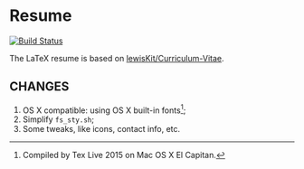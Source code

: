 Resume
===

[![Build Status](https://travis-ci.org/yumminhuang/Resume.svg?branch=master)](https://travis-ci.org/yumminhuang/Resume)

The LaTeX resume is based on [lewisKit/Curriculum-Vitae](https://github.com/lewisKit/Curriculum-Vitae).



## CHANGES

1. OS X compatible: using OS X built-in fonts[^1];
2. Simplify `fs_sty.sh`;
3. Some tweaks, like icons, contact info, etc.

[^1]: Compiled by Tex Live 2015 on Mac OS X El Capitan.
